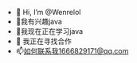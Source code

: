 - 👋 Hi, I’m @Wenrelol
- 👀我有兴趣java
- 🌱我现在正在学习java
- 💞️ 我正在寻找合作
- 📫如何联系我1666829171@qq.com

<!---
Wenrelol/Wenrelol is a ✨ special ✨ repository because its `README.md` (this file) appears on your GitHub profile.
You can click the Preview link to take a look at your changes.
--->
